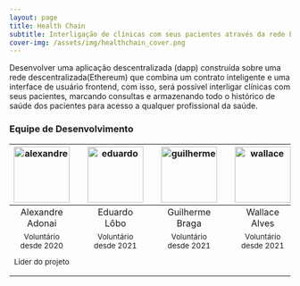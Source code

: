 ```yaml
---
layout: page
title: Health Chain
subtitle: Interligação de clínicas com seus pacientes através da rede Ethereum
cover-img: /assets/img/healthchain_cover.png
---
```


Desenvolver uma aplicação descentralizada (dapp) construída sobre uma rede descentralizada(Ethereum) que combina um contrato inteligente e uma interface de usuário frontend, com isso, será possível interligar clínicas com seus pacientes, marcando consultas e armazenando todo o histórico de saúde dos pacientes para acesso a qualquer profissional da saúde.


### Equipe de Desenvolvimento
<div class="row">
  <div class=" col-xl-auto offset-xl-0 col-lg-4 offset-lg-0">
    <div class="mobile-side-scroller">
      <table class="table-borderless highlight">
        <thead>
          <tr>
            <th><center><img src="{{ 'assets/img/voluntarios/alexandre_adonai.png' | relative_url }}" width="100" alt="alexandre" class="img-fluid rounded-circle" /></center></th>
            <th></th>
            <th><center><img src="{{ 'assets/img/voluntarios/eduardo_lobo.png' | relative_url }}" width="100" alt="eduardo" class="img-fluid rounded-circle"/></center></th>
            <th></th>
            <th><center><img src="{{ 'assets/img/voluntarios/guilherme_braga.png' | relative_url }}" width="100" alt="guilherme" class="img-fluid rounded-circle" /></center></th>
            <th></th>
            <th><center><img src="{{ 'assets/img/voluntarios/wallace_alves.png' | relative_url }}" width="100" alt="wallace" class="img-fluid rounded-circle"/></center></th>
          </tr>
        </thead>
        <tbody>
          <tr class="font-weight-bolder" style="text-align: center margin-top: 0">
            <td width="25%"><center>Alexandre Adonai</center></td>
            <td></td>
            <td width="25%"><center>Eduardo Lôbo</center></td>
            <td></td>
            <td width="25%"><center>Guilherme Braga</center></td>
            <td></td>
            <td width="25%"><center>Wallace Alves</center></td>
          </tr>
          <tr style="text-align: center" >
            <td style="vertical-align: top"><small><center>Voluntário desde 2020 <p/> Líder do projeto</center></small></td>
            <td></td>
            <td style="vertical-align: top"><small><center>Voluntário desde 2021</center></small></td>
            <td></td>
            <td style="vertical-align: top"><small><center>Voluntário desde 2021</center></small></td>
            <td></td>
            <td style="vertical-align: top"><small><center>Voluntário desde 2021</center></small></td>
          </tr>
        </tbody>
      </table>
    </div>
  </div>
</div>
